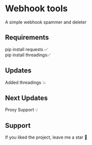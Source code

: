 # Webhook tools

A simple webhook spammer and deleter 


## Requirements
pip install requests ✅\
pip install threadings✅
## Updates
Added threadings 💥
## Next Updates
Proxy Support 💡
## Support
If you liked the project, leave me a star 🌟

